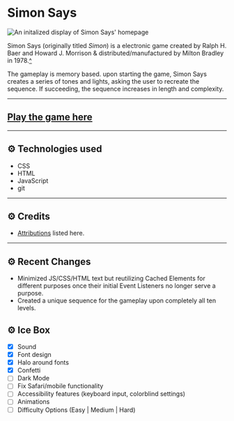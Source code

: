 # Simon Says

![An initalized display of Simon Says' homepage](https://i.imgur.com/hk1zaGQ.png)

Simon Says (originally titled *Simon*) is a electronic game created by Ralph H. Baer and Howard J. Morrison & distributed/manufactured by Milton Bradley in 1978.[^](https://en.wikipedia.org/wiki/Simon_(game)) 

The gameplay is memory based. upon starting the game, Simon Says creates a series of tones and lights, asking the user to recreate the sequence. If succeeding, the sequence increases in length and complexity. 

---

## [Play the game here](https://dcollis92.github.io/simon-says/)

---

## ⚙ Technologies used 

- CSS
- HTML
- JavaScript
- git

---

## ⚙ Credits 

- [Attributions](https://github.com/dcollis92/simon-says/blob/main/attributions.md) listed here.

---

## ⚙ Recent Changes 

- Minimized JS/CSS/HTML text but reutilizing Cached Elements for different purposes once their initial Event Listeners no longer serve a purpose.
- Created a unique sequence for the gameplay upon completely all ten levels.

## ⚙ Ice Box 

- [x] Sound
- [x] Font design
- [x] Halo around fonts
- [x] Confetti
- [ ] Dark Mode
- [ ] Fix Safari/mobile functionality
- [ ] Accessibility features (keyboard input, colorblind settings)
- [ ] Animations
- [ ] Difficulty Options (Easy | Medium | Hard)